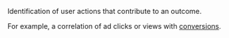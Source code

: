 Identification of user actions that contribute to an outcome.

For example, a correlation of ad clicks or views with [conversions](#conversion).